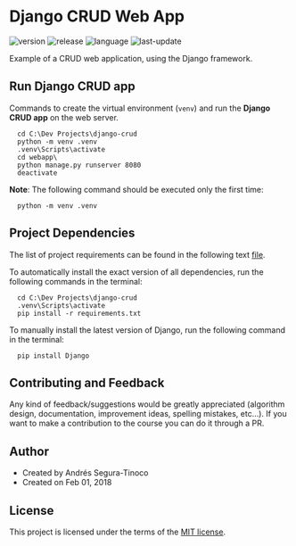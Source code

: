 # Django CRUD Web App

![version](https://img.shields.io/badge/Version-Dev-blue)
![release](https://img.shields.io/badge/Release-0.6.0-blue)
![language](https://img.shields.io/badge/Language-python-brightgreen)
![last-update](https://img.shields.io/badge/Last_update-9/2/2022-orange)

Example of a CRUD web application, using the Django framework.

## Run Django CRUD app
Commands to create the virtual environment (`venv`) and run the **Django CRUD app** on the web server.

```console
  cd C:\Dev Projects\django-crud
  python -m venv .venv
  .venv\Scripts\activate
  cd webapp\
  python manage.py runserver 8080
  deactivate
```

**Note**: The following command should be executed only the first time:

```console
  python -m venv .venv
```

## Project Dependencies
The list of project requirements can be found in the following text <a href="https://github.com/ansegura7/django-crud/blob/main/requirements.txt">file</a>.

To automatically install the exact version of all dependencies, run the following commands in the terminal:

```console
  cd C:\Dev Projects\django-crud
  .venv\Scripts\activate
  pip install -r requirements.txt
```

To manually install the latest version of Django, run the following command in the terminal:

```console
  pip install Django
```

## Contributing and Feedback
Any kind of feedback/suggestions would be greatly appreciated (algorithm design, documentation, improvement ideas, spelling mistakes, etc...). If you want to make a contribution to the course you can do it through a PR.

## Author
- Created by Andrés Segura-Tinoco
- Created on Feb 01, 2018

## License
This project is licensed under the terms of the <a href="https://github.com/ansegura7/django-crud/blob/master/LICENSE">MIT license</a>.
